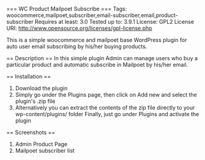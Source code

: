 === WC Product Mailpoet Subscribe ===
Tags: woocommerce,mailpoet,subscriber,email-subscriber,email,product-subscriber
Requires at least: 3.0
Tested up to: 3.9.1
License: GPL2
License URI: http://www.opensource.org/licenses/gpl-license.php

This is a simple woocommerce and mailpoet base WordPress plugin for auto user email subscribing by his/her buying products.

== Description ==
In this simple plugin Admin can manage users who buy a particular product and automatic subscribe in Mailpoet by his/her email.

== Installation ==
1. Download the plugin
2. Simply go under the Plugins page, then click on Add new and select the plugin\'s .zip file   
3. Alternatively you can extract the contents of the zip file directly to your wp-content/plugins/ folder
    Finally, just go under Plugins and activate the plugin


== Screenshots ==
1. Admin Product Page
2. Mailpoet subscriber list
